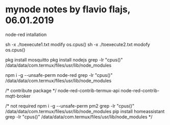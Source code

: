 # mynode notes by flavio flajs, 06.01.2019
node-red intallation

sh -x ./toexecute1.txt
modify os.cpus()
sh -x ./toexecute2.txt
modofy os.cpus()

pkg install mosquitto
pkg install nodejs
grep -lr "cpus()" /data/data/com.termux/files/usr/lib/node_modules

npm i -g --unsafe-perm node-red
grep -lr "cpus()" /data/data/com.termux/files/usr/lib/node_modules

/* contribute package */
node-red-contrib-termux-api
node-red-contrib-mqtt-broker

/* not required
npm i -g --unsafe-perm pm2
grep -lr "cpus()" /data/data/com.termux/files/usr/lib/node_modules
pip install homeassistant
grep -lr "cpus()" /data/data/com.termux/files/usr/lib/node_modules
*/

